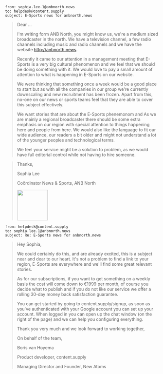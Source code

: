 
```
from: sophia.lee.1@anbnorth.news
to: helpdesk@content.supply
subject: E-Sports news for anbnorth.news
```

> Dear ...
> 
> I'm writing form ANB North, you might know us, we're a medium sized broadcaster in the north. We have a television channel, a few radio channels including music and radio channels and we have the website http://anbnorth.news.
> 
> Recently it came to our attention in a management meeting that E-Sports is a very big cultural phenomenon and we feel that we should be doing something with it. We would love to pay a small amount of attention to what is happening in E-Sports on our website. 
> 
> We were thinking that something once a week would be a good place to start but as with all the companies in our group we're currently downscaling and new recruitment has been frozen. Apart from this, no-one on our news or sports teams feel that they are able to cover this subject effectively.
> 
> We want stories that are about the E-Sports phenemonom and As we are mainly a regional broadcaster there should be some extra emphasis on our region with special attention to things happening here and people from here. We would also like the language to fit our wide audience, our readers a bit older and might not understand a lot of the younger peoples and technological terms.
> 
> We feel your service might be a solution to problem, as we would have full editorial control while not having to hire someone.

> Thanks,
> 
> Sophia Lee
>
> Coördinator News & Sports, ANB North
>
> <img src="http://i.imgur.com/OHFrTqn.png?1)" width="100">

```
from: helpdesk@content.supply
to: sophia.lee.1@anbnorth.news
subject: Re: E-Sports news for anbnorth.news
```

> Hey Sophia,
> 
> We could certainly do this, and are already excited, this is a subject near and dear to our heart. It's not a problem to find a link to your region, E-Sports are everywhere and we'll find some great relevant stories.
> 
> As for our subscriptions, if you want to get something on a weekly basis the cost will come down to €1999 per month, of course you decide what to publish and if you do not like our service we offer a rolling 30-day money back satisfaction guarantee.
> 
> You can get started by going to content.supply/signup, as soon as you've authenticated with your Google account you can set up your account. When logged in you can open up the chat window (on the right of the page) and we can help  you configuring everything.
> 
> Thank you very much and we look forward to working together,
> 
> On behalf of the team,
> 
> Boris van Hoyema
>
> Product developer, content.supply
>
> Managing Director and Founder, New Atoms
